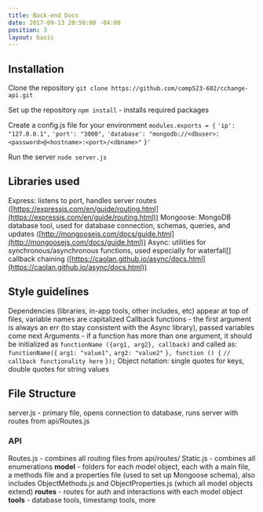```yaml
---
title: Back-end Docs
date: 2017-09-13 20:50:00 -04:00
position: 3
layout: basic
---
```


## Installation

Clone the repository
`git clone https://github.com/comp523-602/cchange-api.git`

Set up the repository
`npm install` - installs required packages

Create a config.js file for your environment
`modules.exports = {`
`'ip': "127.0.0.1",`
`'port': "3000",`
`'database': "mongodb://<dbuser>:<password>@<hostname>:<port>/<dbname>"`
`}'`

Run the server
`node server.js`

## Libraries used

Express: listens to port, handles server routes ([https://expressjs.com/en/guide/routing.html](https://expressjs.com/en/guide/routing.html))
Mongoose: MongoDB database tool, used for database connection, schemas, queries, and updates
\([http://mongoosejs.com/docs/guide.html](http://mongoosejs.com/docs/guide.html))
Async: utilities for synchronous/asynchronous functions, used especially for waterfall\[\] callback chaining ([https://caolan.github.io/async/docs.html](https://caolan.github.io/async/docs.html))

## Style guidelines

Dependencies (libraries, in-app tools, other includes, etc) appear at top of files, variable names are capitalized
Callback functions - the first argument is always an err (to stay consistent with the Async library), passed variables come next
Arguments - if a function has more than one argument, it should be initialized as `functionName ({arg1, arg2}, callback)` and called as:
`functionName({`
`arg1: "value1",`
`arg2: "value2"`
`}, function () {`
`// callback functionality here`
`});`
Object notation: single quotes for keys, double quotes for string values

## File Structure

server.js - primary file, opens connection to database, runs server with routes from api/Routes.js

### API

Routes.js - combines all routing files from api/routes/
Static.js - combines all enumerations
**model** - folders for each model object, each with a main file, a methods file and a properties file (used to set up Mongoose schema), also includes ObjectMethods.js and ObjectProperties.js (which all model objects extend)
**routes** - routes for auth and interactions with each model object
**tools** - database tools, timestamp tools, more